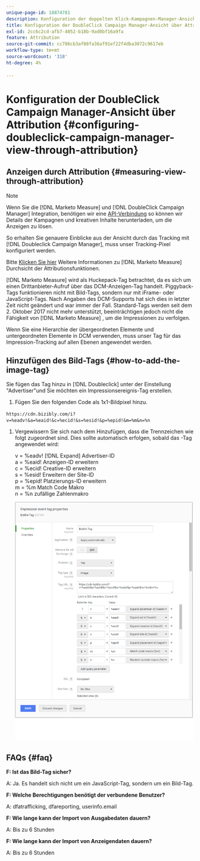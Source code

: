 ```yaml
---
unique-page-id: 18874781
description: Konfiguration der doppelten Klick-Kampagnen-Manager-Ansicht über Attribution - [!DNL Marketo Measure] - Produktdokumentation
title: Konfiguration der DoubleClick Campaign Manager-Ansicht über Attribution
exl-id: 2cc6c2cd-afb7-4052-b18b-9ad0bf16a9fa
feature: Attribution
source-git-commit: cc786cb3af08fa36af91ef22f4dba3072c9617eb
workflow-type: tm+mt
source-wordcount: '318'
ht-degree: 4%

---
```


# Konfiguration der DoubleClick Campaign Manager-Ansicht über Attribution {#configuring-doubleclick-campaign-manager-view-through-attribution}

## Anzeigen durch Attribution {#measuring-view-through-attribution}

>[!NOTE]
>
>Wenn Sie die [!DNL Marketo Measure] und [!DNL DoubleClick Campaign Manager] Integration, benötigen wir eine [API-Verbindung](/help/api-connections/utilizing-marketo-measures-api-connections/integrated-ad-platforms.md#how-to-connect-ad-platforms) so können wir Details der Kampagnen und kreativen Inhalte herunterladen, um die Anzeigen zu lösen.

So erhalten Sie genauere Einblicke aus der Ansicht durch das Tracking mit [!DNL Doubleclick Campaign Manager], muss unser Tracking-Pixel konfiguriert werden.

Bitte [Klicken Sie hier](/help/advanced-marketo-measure-features/view-through-attribution/marketo-measure-view-through-attribution-faq.md) Weitere Informationen zu [!DNL Marketo Measure] Durchsicht der Attributionsfunktionen.

[!DNL Marketo Measure] wird als Huckepack-Tag betrachtet, da es sich um einen Drittanbieter-Aufruf über das DCM-Anzeigen-Tag handelt. Piggyback-Tags funktionieren nicht mit Bild-Tags, sondern nur mit iFrame- oder JavaScript-Tags. Nach Angaben des DCM-Supports hat sich dies in letzter Zeit nicht geändert und war immer der Fall. Standard-Tags werden seit dem 2. Oktober 2017 nicht mehr unterstützt, beeinträchtigen jedoch nicht die Fähigkeit von [!DNL Marketo Measure] , um die Impressionen zu verfolgen.

Wenn Sie eine Hierarchie der übergeordneten Elemente und untergeordneten Elemente in DCM verwenden, muss unser Tag für das Impression-Tracking auf allen Ebenen angewendet werden.

## Hinzufügen des Bild-Tags {#how-to-add-the-image-tag}

Sie fügen das Tag hinzu in [!DNL Doubleclick] unter der Einstellung &quot;Advertiser&quot;und Sie möchten ein Impressionsereignis-Tag erstellen.

1. Fügen Sie den folgenden Code als 1x1-Bildpixel hinzu.

`https://cdn.bizibly.com/i?v=%eadv!&a=%eaid!&c=%ecid!&s=%esid!&p=%epid!&m=%m&n=%n`

1. Vergewissern Sie sich nach dem Hinzufügen, dass die Trennzeichen wie folgt zugeordnet sind. Dies sollte automatisch erfolgen, sobald das -Tag angewendet wird:

   v = %eadv! [!DNL Expand] Advertiser-ID\
   a = %eaid! Anzeigen-ID erweitern\
   c = %ecid! Creative-ID erweitern\
   s = %esid! Erweitern der Site-ID\
   p = %epid! Platzierungs-ID erweitern\
   m = %m Match Code Makro\
   n = %n zufällige Zahlenmakro

   ![](assets/1.png)

## FAQs {#faq}

**F: Ist das Bild-Tag sicher?**

A: Ja. Es handelt sich nicht um ein JavaScript-Tag, sondern um ein Bild-Tag.

**F: Welche Berechtigungen benötigt der verbundene Benutzer?**

A: dfatrafficking, dfareporting, userinfo.email

**F: Wie lange kann der Import von Ausgabedaten dauern?**

A: Bis zu 6 Stunden

**F: Wie lange kann der Import von Anzeigendaten dauern?**

A: Bis zu 6 Stunden
